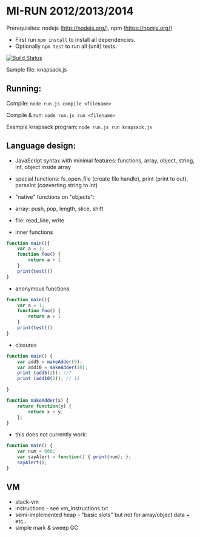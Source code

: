 MI-RUN 2012/2013/2014
==

Prerequisites: nodejs (http://nodejs.org/), npm (https://npmjs.org/)

* First run `npm install` to install all dependencies.
* Optionally `npm test` to run all (unit) tests.

[![Build Status](https://travis-ci.org/tenerd/mi-run.svg?branch=master)](https://travis-ci.org/tenerd/mi-run)

Sample file:
knapsack.js

Running:
--
Compile:  `node run.js compile <filename>`

Compile & run: `node run.js run <filename>`

Example knapsack program: `node run.js run knapsack.js`

Language design:
--
* JavaScript syntax with minimal features: functions, array, object, string, int, object inside array
* special functions: fs_open_file (create file handle), print (print to out), parseInt (converting string to int)
* "native" functions on "objects":

 * array: push, pop, length, slice, shift
 * file: read_line, write
 
* inner functions
 
~~~~ JavaScript
function main(){
    var a = 1; 
    function foo() {
        return a + 1
    } 
    print(test())
}
~~~~

* anonymous functions

~~~~ JavaScript
function main(){
    var a = 1; 
    function foo() {
        return a + 1
    } 
    print(test())
}
~~~~

* closures

~~~~ JavaScript
function main() {
    var add5 = makeAdder(5);
    var add10 = makeAdder(10);
    print (add5(2)); //7
    print (add10(2)); // 12

}

function makeAdder(x) {
    return function(y) {
        return x + y;
    };
}
~~~~

* this does not currently work:

~~~~ JavaScript
function main() {
    var num = 666;
    var sayAlert = function() { print(num); };
    sayAlert();
}
~~~~ 

 

VM
--
* stack-vm
* instructions - see vm_instructions.txt
* semi-implemented heap - "basic slots" but not for array/object data + etc..
* simple mark & sweep GC


